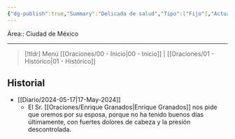 ```yaml
---
{"dg-publish":true,"Summary":"Delicada de salud","Tipo":["Fijo"],"Actualizado":"2024-05-17","Status":["De cuidado"],"permalink":"/Oraciones/Esther Sainos/","dgPassFrontmatter":true,"created":"2024-06-03T23:09:35.679-06:00","updated":"2025-02-19T10:33:09.414-06:00"}
---
```


Área:: Ciudad de México
- - -
> [!tldr] Menú 
> [[Oraciones/00 - Inicio\|00 - Inicio]] | [[Oraciones/01 - Histórico\|01 - Histórico]]
## Historial
- [[Diario/2024-05-17\|17-May-2024]]
	- El Sr. [[Oraciones/Enrique Granados\|Enrique Granados]] nos pide que oremos por su esposa, porque no ha tenido buenos días últimamente, con fuertes dolores de cabeza y la presión descontrolada.

